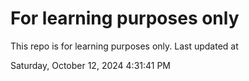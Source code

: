 # For learning purposes only
This repo is for learning purposes only.
Last updated at

Saturday, October 12, 2024 4:31:41 PM

